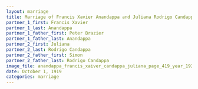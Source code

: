 ```yaml
---
layout: marriage
title: Marriage of Francis Xavier Anandappa and Juliana Rodrigo Candappa
partner_1_first: Francis Xavier
partner_1_last: Anandappa
partner_1_father_first: Peter Brazier
partner_1_father_last: Anandappa
partner_2_first: Juliana
partner_2_last: Rodrigo Candappa
partner_2_father_first: Simon
partner_2_father_last: Rodrigo Candappa
image_file: anandappa_francis_xaiver_candappa_juliana_page_419_year_1920
date: October 1, 1919
categories: marriage
---
```


